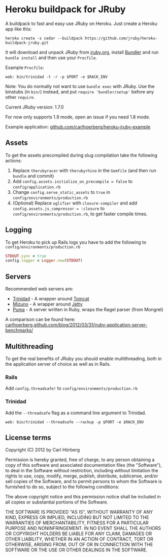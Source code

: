 # Heroku buildpack for JRuby

A buildpack to fast and easy use JRuby on Heroku. Just create a Heroku app like this:

    heroku create -s cedar --buildpack https://github.com/jruby/heroku-buildpack-jruby.git 

It will download and unpack JRuby from [jruby.org](http://jruby.org/), install [Bundler](http://gembundler.com/) and run ```bundle install``` and then use your ```Procfile```.

Example ```Procfile```:

    web: bin/trinidad -t -r -p $PORT -e $RACK_ENV

Note: You do normally not want to use ```bundle exec``` with JRuby. Use the binstubs (in ```bin/```) instead, and put ```require 'bundler/setup'``` before any other ```require```.

Current JRuby version: 1.7.0

For now only supports 1.9 mode, open an issue if you need 1.8 mode.

Example application: [github.com/carlhoerberg/heroku-jruby-example](https://github.com/carlhoerberg/heroku-jruby-example)

## Assets

To get the assets precompiled during slug compilation take the following actions: 

1. Replace ```therubyracer``` with ```therubyrhino``` in the ```Gemfile``` (and then run ```bundle``` and commit)
1. Add ```config.assets.initialize_on_precompile = false``` to ```config/application.rb``` 
1. Change ```config.serve_static_assets``` to ```true``` in ```config/environments/production.rb```
1. (Optional) Replace ```uglifier``` with ```closure-compiler``` and add ```config.assets.js_compressor = :closure``` to ```config/environments/production.rb```, to get faster compile times.

## Logging

To get Heroku to pick up Rails logs you have to add the following to ```config/environments/production.rb``` 

``` ruby
STDOUT.sync = true
config.logger = Logger.new(STDOUT) 
``` 

## Servers

Recommended web servers are:

* [Trinidad](https://github.com/trinidad/trinidad) - A wrapper around [Tomcat](http://tomcat.apache.org/)
* [Mizuno](https://github.com/matadon/mizuno) - A wrapper around [Jetty](http://jetty.codehaus.org/jetty/)
* [Puma](http://puma.io) - A server written in Ruby, wraps the Ragel parser (from Mongrel)

A comparison can be found here: [carlhoerberg.github.com/blog/2012/03/31/jruby-application-server-benchmarks/](http://carlhoerberg.github.com/blog/2012/03/31/jruby-application-server-benchmarks/)

## Multithreading

To get the real benefits of JRuby you should enable multithreading, both in the application server of choice as well as in Rails. 

### Rails

Add ```config.threadsafe!``` to ```config/environments/production.rb``` 

### Trinidad

Add the ```--threadsafe``` flag as a command line argument to Trinidad. 

```web: bin/trinidad --threadsafe --rackup -p $PORT -e $RACK_ENV```

## License terms

Copyright (C) 2012 by Carl Hörberg

Permission is hereby granted, free of charge, to any person obtaining a copy of this software and associated documentation files (the "Software"), to deal in the Software without restriction, including without limitation the rights to use, copy, modify, merge, publish, distribute, sublicense, and/or sell copies of the Software, and to permit persons to whom the Software is furnished to do so, subject to the following conditions:

The above copyright notice and this permission notice shall be included in all copies or substantial portions of the Software.

THE SOFTWARE IS PROVIDED "AS IS", WITHOUT WARRANTY OF ANY KIND, EXPRESS OR IMPLIED, INCLUDING BUT NOT LIMITED TO THE WARRANTIES OF MERCHANTABILITY, FITNESS FOR A PARTICULAR PURPOSE AND NONINFRINGEMENT. IN NO EVENT SHALL THE AUTHORS OR COPYRIGHT HOLDERS BE LIABLE FOR ANY CLAIM, DAMAGES OR OTHER LIABILITY, WHETHER IN AN ACTION OF CONTRACT, TORT OR OTHERWISE, ARISING FROM, OUT OF OR IN CONNECTION WITH THE SOFTWARE OR THE USE OR OTHER DEALINGS IN THE SOFTWARE.
